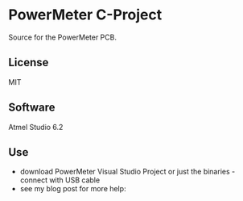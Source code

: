 PowerMeter C-Project
==============

Source for the PowerMeter PCB.

License
--------------
MIT

Software
--------------
Atmel Studio 6.2


Use
--------------
- download PowerMeter Visual Studio Project or just the binaries - connect with USB cable
- see my blog post for more help: 
